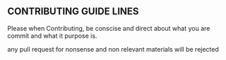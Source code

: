 ## CONTRIBUTING GUIDE LINES

 Please when Contributing, be conscise and direct about what you are commit 
 and what it purpose is.

 any pull request for nonsense and non relevant materials will be rejected
